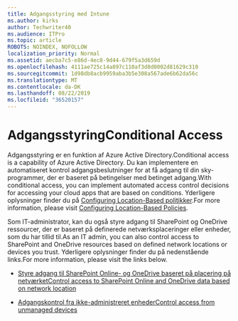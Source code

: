 ```yaml
---
title: Adgangsstyring med Intune
ms.author: kirks
author: Techwriter40
ms.audience: ITPro
ms.topic: article
ROBOTS: NOINDEX, NOFOLLOW
localization_priority: Normal
ms.assetid: aecba7c5-e86d-4ec8-9d44-679f5a3d659d
ms.openlocfilehash: 4111ae725c14a897c110af3d0d0002d81629c310
ms.sourcegitcommit: 1d98db8acb9959aba3b5e308a567ade6b62da56c
ms.translationtype: MT
ms.contentlocale: da-DK
ms.lasthandoff: 08/22/2019
ms.locfileid: "36520157"
---
```

# <a name="conditional-access"></a><span data-ttu-id="c0d10-102">Adgangsstyring</span><span class="sxs-lookup"><span data-stu-id="c0d10-102">Conditional Access</span></span>

<span data-ttu-id="c0d10-103">Adgangsstyring er en funktion af Azure Active Directory.</span><span class="sxs-lookup"><span data-stu-id="c0d10-103">Conditional access is a capability of Azure Active Directory.</span></span> <span data-ttu-id="c0d10-104">Du kan implementere en automatiseret kontrol adgangsbeslutninger for at få adgang til din sky-programmer, der er baseret på betingelser med betinget adgang.</span><span class="sxs-lookup"><span data-stu-id="c0d10-104">With conditional access, you can implement automated access control decisions for accessing your cloud apps that are based on conditions.</span></span> <span data-ttu-id="c0d10-105">Yderligere oplysninger finder du på [Configuring Location-Based politikker](https://docs.microsoft.com/azure/active-directory/conditional-access/overview).</span><span class="sxs-lookup"><span data-stu-id="c0d10-105">For more information, please visit [Configuring Location-Based Policies](https://docs.microsoft.com/azure/active-directory/conditional-access/overview).</span></span>

<span data-ttu-id="c0d10-106">Som IT-administrator, kan du også styre adgang til SharePoint og OneDrive ressourcer, der er baseret på definerede netværksplaceringer eller enheder, som du har tillid til.</span><span class="sxs-lookup"><span data-stu-id="c0d10-106">As an IT admin, you can also control access to SharePoint and OneDrive resources based on defined network locations or devices you trust.</span></span> <span data-ttu-id="c0d10-107">Yderligere oplysninger finder du på nedenstående links.</span><span class="sxs-lookup"><span data-stu-id="c0d10-107">For more information, please visit the links below.</span></span>

- [<span data-ttu-id="c0d10-108">Styre adgang til SharePoint Online- og OneDrive baseret på placering på netværket</span><span class="sxs-lookup"><span data-stu-id="c0d10-108">Control access to SharePoint Online and OneDrive data based on network location</span></span>](https://docs.microsoft.com/sharepoint/control-access-based-on-network-location)

- [<span data-ttu-id="c0d10-109">Adgangskontrol fra ikke-administreret enheder</span><span class="sxs-lookup"><span data-stu-id="c0d10-109">Control access from unmanaged devices</span></span>](https://docs.microsoft.com/sharepoint/control-access-from-unmanaged-devices)

